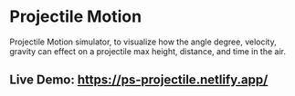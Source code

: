 # Projectile Motion
Projectile Motion simulator, to visualize how the angle degree, velocity, gravity can effect on a projectile max height, distance, and time in the air.

## Live Demo: https://ps-projectile.netlify.app/
